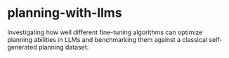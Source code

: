 # planning-with-llms
Investigating how well different fine-tuning algorithms can optimize planning abilities in LLMs and benchmarking them against a classical self-generated planning dataset.
